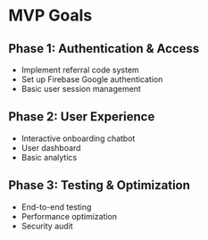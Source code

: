 # MVP Goals

## Phase 1: Authentication & Access
- Implement referral code system
- Set up Firebase Google authentication
- Basic user session management

## Phase 2: User Experience
- Interactive onboarding chatbot
- User dashboard
- Basic analytics

## Phase 3: Testing & Optimization
- End-to-end testing
- Performance optimization
- Security audit